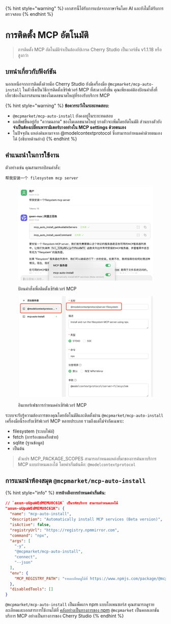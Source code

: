 
{% hint style="warning" %}
เอกสารนี้ได้รับการแปลจากภาษาจีนโดย AI และยังไม่ได้รับการตรวจสอบ
{% endhint %}

# การติดตั้ง MCP อัตโนมัติ

> การติดตั้ง MCP อัตโนมัติจำเป็นต้องอัปเกรด Cherry Studio เป็นเวอร์ชัน v1.1.18 หรือสูงกว่า

## บทนำเกี่ยวกับฟังก์ชัน

นอกเหนือจากการติดตั้งด้วยมือ Cherry Studio ยังมีเครื่องมือ `@mcpmarket/mcp-auto-install` ในตัวซึ่งเป็นวิธีการติดตั้งเซิร์ฟเวอร์ MCP ที่สะดวกยิ่งขึ้น คุณเพียงแค่ต้องป้อนคำสั่งที่เกี่ยวข้องในการสนทนาของโมเดลขนาดใหญ่ที่รองรับบริการ MCP

{% hint style="warning" %}
**ข้อควรระวังในระยะทดสอบ:**

* `@mcpmarket/mcp-auto-install` ยังคงอยู่ในระยะทดสอบ
* ผลลัพธ์ขึ้นอยู่กับ "ความฉลาด" ของโมเดลขนาดใหญ่ บางตัวจะเพิ่มโดยอัตโนมัติ ส่วนบางตัวยัง**จำเป็นต้องเปลี่ยนพารามิเตอร์บางอย่างใน MCP settings ด้วยตนเอง**
* ในปัจจุบัน แหล่งค้นหามาจาก @modelcontextprotocol ซึ่งสามารถกำหนดค่าด้วยตนเองได้ (อธิบายด้านล่าง)
{% endhint %}

## คำแนะนำในการใช้งาน

ตัวอย่างเช่น คุณสามารถป้อนคำสั่ง:

```
帮我安装一个 filesystem mcp server
```

<figure><img src="../../.gitbook/assets/mcp-auto-install_shot1.png" alt=""><figcaption><p>ป้อนคำสั่งเพื่อติดตั้งเซิร์ฟเวอร์ MCP</p></figcaption></figure>

<figure><img src="../../.gitbook/assets/mcp-auto-install_shot2.png" alt=""><figcaption><p>อินเทอร์เฟซการกำหนดค่าเซิร์ฟเวอร์ MCP</p></figcaption></figure>

ระบบจะรับรู้ความต้องการของคุณโดยอัตโนมัติและติดตั้งผ่าน `@mcpmarket/mcp-auto-install` เครื่องมือนี้รองรับเซิร์ฟเวอร์ MCP หลายประเภท รวมถึงแต่ไม่จำกัดเฉพาะ:

* filesystem (ระบบไฟล์)
* fetch (การร้องขอเครือข่าย)
* sqlite (ฐานข้อมูล)
* เป็นต้น

> ตัวแปร MCP_PACKAGE_SCOPES สามารถกำหนดแหล่งที่มาของการค้นหาบริการ MCP แบบกำหนดเองได้ โดยค่าเริ่มต้นคือ: `@modelcontextprotocol`

## การแนะนำห้องสมุด `@mcpmarket/mcp-auto-install`

{% hint style="info" %}
**การอ้างอิงการกำหนดค่าเริ่มต้น:**

```json
// `axun-uUpaWEdMEMU8C61K` เป็นรหัสบริการ สามารถกำหนดเองได้
"axun-uUpaWEdMEMU8C61K": {
  "name": "mcp-auto-install",
  "description": "Automatically install MCP services (Beta version)",
  "isActive": false,
  "registryUrl": "https://registry.npmmirror.com",
  "command": "npx",
  "args": [
    "-y",
    "@mcpmarket/mcp-auto-install",
    "connect",
    "--json"
  ],
  "env": {
    "MCP_REGISTRY_PATH": "รายละเอียดดูได้ที่ https://www.npmjs.com/package/@mcpmarket/mcp-auto-install"
  },
  "disabledTools": []
}
```

`@mcpmarket/mcp-auto-install` เป็นแพ็คเกจ npm แบบโอเพนซอร์ส คุณสามารถดูรายละเอียดและเอกสารการใช้งานได้ที่ [คลังอย่างเป็นทางการของ npm](https://www.npmjs.com/package/@mcpmarket/mcp-auto-install) `@mcpmarket` เป็นคอลเลกชันบริการ MCP อย่างเป็นทางการของ Cherry Studio
{% endhint %}